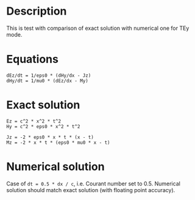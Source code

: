 # Description

This is test with comparison of exact solution with numerical one for TEy mode.

# Equations

```
dEz/dt = 1/eps0 * (dHy/dx - Jz)
dHy/dt = 1/mu0 * (dEz/dx - My)
```

# Exact solution

```
Ez = c^2 * x^2 * t^2
Hy = c^2 * eps0 * x^2 * t^2

Jz = -2 * eps0 * x * t * (x - t)
Mz = -2 * x * t * (eps0 * mu0 * x - t)
```

# Numerical solution

Case of `dt = 0.5 * dx / c`, i.e. Courant number set to 0.5. Numerical solution should match exact solution (with floating point accuracy).
